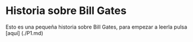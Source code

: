 # Historia sobre Bill Gates

<p>Esto es una pequeña historia sobre Bill Gates, para empezar a leerla pulsa [aquí] (./P1.md)<br></p> 
